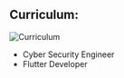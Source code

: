 ## Curriculum:

![Curriculum](https://scontent.frai1-1.fna.fbcdn.net/v/t1.15752-9/163827043_207748274281750_4894264897920308123_n.jpg?_nc_cat=100&ccb=1-3&_nc_sid=ae9488&_nc_ohc=xhZZp5r9cScAX_NQjUN&_nc_ht=scontent.frai1-1.fna&oh=6eceec837f95548a91c609b980d66304&oe=607BEEFD)

* Cyber Security Engineer
* Flutter Developer

